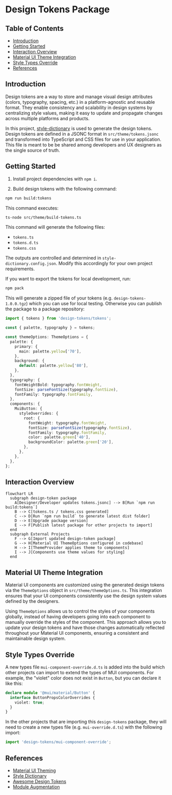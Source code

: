 # Design Tokens Package

## Table of Contents

- [Introduction](#introduction)
- [Getting Started](#getting-started)
- [Interaction Overview](#interaction-overview)
- [Material UI Theme Integration](#material-ui-theme-integration)
- [Style Types Override](#style-types-override)
- [References](#references)

## Introduction

Design tokens are a way to store and manage visual design attributes (colors, typography, spacing, etc.) in a platform-agnostic and reusable format. They enable consistency and scalability in design systems by centralizing style values, making it easy to update and propagate changes across multiple platforms and products.

In this project, [style-dictionary](https://styledictionary.com/getting-started/installation/) is used to generate the design tokens. Design tokens are defined in a JSONC format in `src/theme/tokens.jsonc` and transformed into TypeScript and CSS files for use in your application. This file is meant to be be shared among developers and UX designers as the single source of truth.

## Getting Started

1. Install project dependencies with `npm i`.

2. Build design tokens with the following command:

```sh
npm run build:tokens
```

This command executes:

```sh
ts-node src/theme/build-tokens.ts
```

This command will generate the following files:

- `tokens.ts`
- `tokens.d.ts`
- `tokens.css`

The outputs are controlled and determined in `style-dictionary.config.json`. Modify this accordingly for your own project requirements.

If you want to export the tokens for local development, run:

```sh
npm pack
```

This will generate a zipped file of your tokens (e.g. `design-tokens-1.0.0.tgz`) which you can use for local testing. Otherwise you can publish the package to a package repository:

```ts
import { tokens } from 'design-tokens/tokens';

const { palette, typography } = tokens;

const themeOptions: ThemeOptions = {
  palette: {
    primary: {
      main: palette.yellow['70'],
    },
    background: {
      default: palette.yellow['80'],
    },
  },
  typography: {
    fontWeightBold: typography.fontWeight,
    fontSize: parseFontSize(typography.fontSize),
    fontFamily: typography.fontFamily,
  },
  components: {
    MuiButton: {
      styleOverrides: {
        root: {
          fontWeight: typography.fontWeight,
          fontSize: parseFontSize(typography.fontSize),
          fontFamily: typography.fontFamily,
          color: palette.green['40'],
          backgroundColor: palette.green['20'],
        },
      },
    },
  },
};
```

## Interaction Overview

```mermaid
flowchart LR
  subgraph design-token package
    A[Designer/Developer updates tokens.jsonc] --> B[Run `npm run build:tokens`]
    B --> C[tokens.ts / tokens.css generated]
    C --> D[Run `npm run build` to generate latest dist folder]
    D --> E[Upgrade package version]
    E --> F[Publish latest package for other projects to import]
  end
  subgraph External Projects
    F --> G[Import updated design-token package]
    G --> H[Material UI ThemeOptions configured in codebase]
    H --> I[ThemeProvider applies theme to components]
    I --> J[Components use theme values for styling]
  end
```

## Material UI Theme Integration

Material UI components are customized using the generated design tokens via the `ThemeOptions` object in `src/theme/themeOptions.ts`. This integration ensures that your UI components consistently use the design system values defined by the designers.

Using `ThemeOptions` allows us to control the styles of your components globally, instead of having developers going into each component to manually override the styles of the component. This approach allows you to update your design tokens and have those changes automatically reflected throughout your Material UI components, ensuring a consistent and maintainable design system.

## Style Types Override

A new types file `mui-component-override.d.ts` is added into the build which other projects can import to extend the types of MUI components. For example, the "violet" color does not exist in `Button`, but you can declare it like this:

```ts
declare module '@mui/material/Button' {
  interface ButtonPropsColorOverrides {
    violet: true;
  }
}
```

In the other projects that are importing this `design-tokens` package, they will need to create a new types file (e.g. `mui-override.d.ts`) with the following import:

```ts
import 'design-tokens/mui-component-override';
```

## References

- [Material UI Theming](https://mui.com/material-ui/customization/theming/)
- [Style Dictionary](https://styledictionary.com/getting-started/installation/)
- [Awesome Design Tokens](https://github.com/sturobson/Awesome-Design-Tokens)
- [Module Augmentation](https://www.digitalocean.com/community/tutorials/typescript-module-augmentation)
